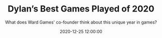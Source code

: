 ---
title: Dylan’s Best Games Played of 2020
layout: writing
subtitle: What does Ward Games' co-founder think about this unique year in games?
date: 2020-12-25 12:00:00
tags: [writing]
thumbnail_image: dylan-bgp-2020.jpg
primary_button_text: ward-games.com
primary_button_link: http://ward-games.com/post/dylans-best-games-played-of-2020/
---